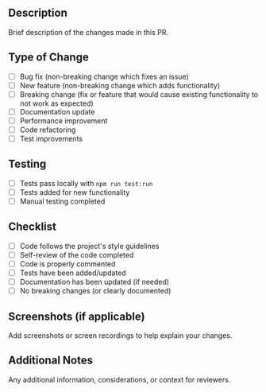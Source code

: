 ## Description

Brief description of the changes made in this PR.

## Type of Change

- [ ] Bug fix (non-breaking change which fixes an issue)
- [ ] New feature (non-breaking change which adds functionality)
- [ ] Breaking change (fix or feature that would cause existing functionality to not work as expected)
- [ ] Documentation update
- [ ] Performance improvement
- [ ] Code refactoring
- [ ] Test improvements

## Testing

- [ ] Tests pass locally with `npm run test:run`
- [ ] Tests added for new functionality
- [ ] Manual testing completed

## Checklist

- [ ] Code follows the project's style guidelines
- [ ] Self-review of the code completed
- [ ] Code is properly commented
- [ ] Tests have been added/updated
- [ ] Documentation has been updated (if needed)
- [ ] No breaking changes (or clearly documented)

## Screenshots (if applicable)

Add screenshots or screen recordings to help explain your changes.

## Additional Notes

Any additional information, considerations, or context for reviewers.
